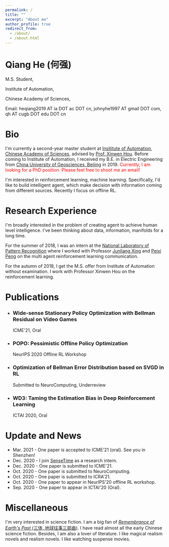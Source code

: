 ```yaml
---
permalink: /
title: ""
excerpt: "About me"
author_profile: true
redirect_from: 
  - /about/
  - /about.html
---
```


# Qiang He (何强)

M.S. Student,

Institute of Automation, 

Chinese Academy of Sciences,

Email: heqiang2019 AT ia DOT ac DOT cn, johnyhe1997 AT gmail DOT com, qh AT cugb DOT edu DOT cn 



# Bio

I'm currently a second-year master student at [Insititute of Automation, Chinese Academy of Sciences](http://english.ia.cas.cn/), advised by [Prof. Xinwen Hou](http://people.ucas.ac.cn/~xwhou). Before coming to Institute of Automation, I received my B.E. in Electric Engineering from [China University of Geosciences, Beijing](https://www.cugb.edu.cn/) in 2019. <font color='red'>Currently, I am looking for a PhD position. Please feel free to shoot me an email! </font> 

I'm interested in reinforcement learning, machine learning. Specifically, I'd like to build intelligent agent, which make decision with information coming from different sources. Recently I focus on offline RL.

# Research Experience

I'm broadly interested in the problem of creating agent to achieve human level intelligence. I've been thinking about data, information, manifolds for a long time. 

For the summer of 2018, I was an intern at the [National Laboratory of Pattern Recognition](http://www.nlpr.ia.ac.cn/en/) where I worked with Professor [Junliang Xing](https://scholar.google.com/citations?user=jSwNd3MAAAAJ&hl=zh-CN) and [Peixi Peng](https://scholar.google.com/citations?hl=zh-CN&user=CFMuFGoAAAAJ)  on the multi agent reinforcement learning communication. 

For the autumn of 2018, I get the M.S. offer from Institute of Automation without examination. I work with Professor Xinwen Hou on the reinforcement learning. 

# Publications

- ### Wide-sense Stationary Policy Optimization with Bellman Residual on Video Games

  ICME'21, Oral

- ### POPO: Pessimistic Offline Policy Optimization

  NeurIPS 2020 Offline RL Workshop

- ### Optimization of Bellman Error Distribution based on SVGD in RL

  Submitted to NeuroComputing, Underreview

- ### WD3: Taming the Estimation Bias in Deep Reinforcement Learning

  ICTAI 2020, Oral

# Update and News

- Mar. 2021 - One paper is accepted to ICME'21 (oral). See you in Shenzhen! 
- Dec. 2020 - I join [SenseTime](https://www.sensetime.com/en) as a research intern.
- Dec. 2020 - One paper is submitted to ICME'21.
- Oct. 2020 - One paper is submitted to NeuroComputing.
- Oct. 2020 - One paper is submitted to ICRA'21.
- Oct. 2020 - One paper to appear in NeurIPS'20 offline RL workshop. 
- Sep. 2020 - One paper to appear in ICTAI'20 (Oral).

# Miscellaneous

I'm very interested in science fiction. I am a big fan of [*Remembrance of Earth's Past* (三体, 地球往事三部曲)](https://en.wikipedia.org/wiki/Remembrance_of_Earth%27s_Past). I have read almost all the early Chinese science fiction. Besides, I am also a lover of literature. I like magical realism novels and realism novels. I like watching suspense movies. 

